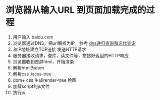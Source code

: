 # 浏览器从输入URL 到页面加载完成的过程
1. ⽤户输⼊  baidu.com
2. 浏览器通过DNS，把url解析为IP，参考 [dns递归查询和迭代查询](/interview/network/6.html)
3. 和IP地址建⽴TCP链接 发送HTTP请求
4. 服务器接收请求，查库，读⽂件等，拼接好返回的HTTP响应
5. 浏览器收到⾸屏html，开始渲染
6. 解析html为dom
7. 解析css 为css-tree
8. dom+ css ⽣成render-tree 绘图
9. 加载script的js⽂件
10. 执⾏js